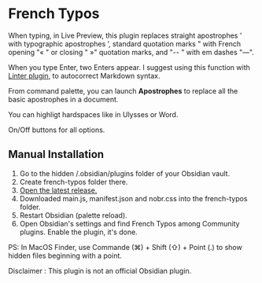 # French Typos

When typing, in Live Preview, this plugin replaces straight apostrophes ' with typographic apostrophes ’, standard quotation marks " with French opening "« " or closing " »" quotation marks, and "-- " with em dashes "—".

When you type Enter, two Enters appear. I suggest using this function with [Linter plugin](https://github.com/platers/obsidian-linter), to autocorrect Markdown syntax.

From command palette, you can launch **Apostrophes** to replace all the basic apostrophes in a document.

You can highligt hardspaces like in Ulysses or Word.

On/Off buttons for all options.

## Manual Installation

1. Go to the hidden /.obsidian/plugins folder of your Obsidian vault. 
2. Create french-typos folder there. 
3. [Open the latest release.](https://github.com/tcrouzet/obsidian-french-typos/releases)
4. Downloaded main.js, manifest.json and nobr.css into the french-typos folder.
5. Restart Obsidian (palette reload).
6. Open Obsidian's settings and find French Typos among Community plugins. Enable the plugin, it's done.

PS: In MacOS Finder, use Commande (⌘) + Shift (⇧) + Point (.) to show hidden files beginning with a point.

Disclaimer : This plugin is not an official Obsidian plugin.
